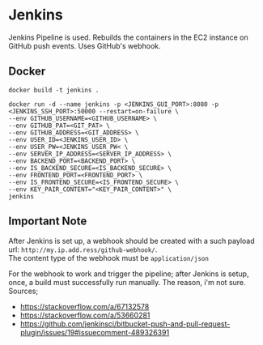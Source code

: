 # Jenkins

Jenkins Pipeline is used. Rebuilds the containers in the EC2 instance on GitHub push events. Uses GitHub's webhook.

## Docker
```
docker build -t jenkins .
```

```
docker run -d --name jenkins -p <JENKINS_GUI_PORT>:8080 -p <JENKINS_SSH_PORT>:50000 --restart=on-failure \
--env GITHUB_USERNAME=<GITHUB_USERNAME> \
--env GITHUB_PAT=<GIT_PAT> \
--env GITHUB_ADDRESS=<GIT_ADDRESS> \
--env USER_ID=<JENKINS_USER_ID> \
--env USER_PW=<JENKINS_USER_PW< \
--env SERVER_IP_ADDRESS=<SERVER_IP_ADDRESS> \
--env BACKEND_PORT=<BACKEND_PORT> \
--env IS_BACKEND_SECURE=<IS_BACKEND_SECURE> \
--env FRONTEND_PORT=<FRONTEND_PORT> \
--env IS_FRONTEND_SECURE=<IS_FRONTEND_SECURE> \
--env KEY_PAIR_CONTENT="<KEY_PAIR_CONTENT>" \
jenkins
```

## Important Note

After Jenkins is set up, a webhook should be created with a such payload url: `http://my.ip.add.ress/github-webhook/`.<br>
The content type of the webhook must be `application/json`

For the webhook to work and trigger the pipeline; after Jenkins is setup, once, a build must successfully run manually. The reason, i'm not sure. Sources;
- https://stackoverflow.com/a/67132578
- https://stackoverflow.com/a/53660281
- https://github.com/jenkinsci/bitbucket-push-and-pull-request-plugin/issues/19#issuecomment-489326391